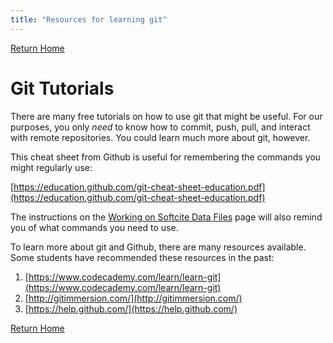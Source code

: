 ```yaml
---
title: "Resources for learning git"
---
```

[Return Home](index.md)

# Git Tutorials

There are many free tutorials on how to use git that might be useful. For our purposes, you only *need* to know how to commit, push, pull, and interact with remote repositories. You could learn much more about git, however.

This cheat sheet from Github is useful for remembering the commands you might regularly use:

[https://education.github.com/git-cheat-sheet-education.pdf](https://education.github.com/git-cheat-sheet-education.pdf)

The instructions on the [Working on Softcite Data Files](setupInstructions.md) page will also remind you of what commands you need to use.

To learn more about git and Github, there are many resources available. Some students have recommended these resources in the past:

1. [https://www.codecademy.com/learn/learn-git](https://www.codecademy.com/learn/learn-git)
1. [http://gitimmersion.com/](http://gitimmersion.com/)
1. [https://help.github.com/](https://help.github.com/)


[Return Home](index.md)
